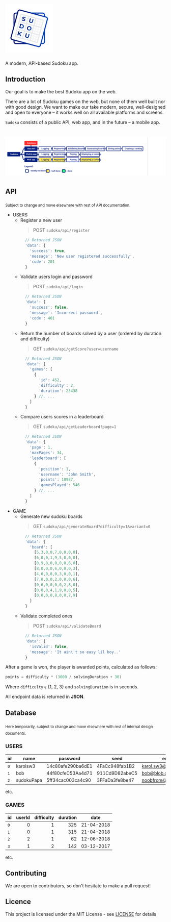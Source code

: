 # <img src="images/logo_big.png" height="150" alt="sudoku" />
A modern, API-based Sudoku app.

## Introduction

Our goal is to make the best Sudoku app on the web.

There are a lot of Sudoku games on the web, but none of them well built nor with good design.
We want to make our take modern, secure, well-designed and open to everyone – it works well on all available platforms and screens.

`Sudoku` consists of a public API, web app, and in the future – a mobile app.

# <img src="images/vectors/progress.svg" alt="Progress"/>

## API

<sub>Subject to change and move elsewhere with rest of API documentation.</sub>

  - USERS
    - Register a new user
      > POST `sudoku/api/register`
      ```javascript
        // Returned JSON
        'data': {
          'success': true,
          'message': 'New user registered successfully',
          'code': 201
        }
      ```
    - Validate users login and password
      > POST `sudoku/api/login`
      ```javascript
        // Returned JSON
        'data': {
          'success': false,
          'message': 'Incorrect password',
          'code': 401
        }
      ```
    - Return the number of boards solved by a user (ordered by duration and difficulty)
      > GET `sudoku/api/getScore?user=username`
      ```javascript
        // Returned JSON
        'data': {
          'games': [
            {
              'id': 452,
              'difficulty': 2,
              'duration': 23438
            } //, ...
          ]
        }
      ```
    - Compare users scores in a leaderboard
      > GET `sudoku/api/getLeaderboard?page=1`
      ```javascript
        // Returned JSON
        'data': {
          'page': 1,
          'maxPages': 34,
          'leaderboard': [
            {
              'position': 1,
              'username': 'John Smith',
              'points': 10987,
              'gamesPlayed': 546
            } //, ...
          ]
        }
      ```
  - GAME
    - Generate new sudoku boards
      > GET `sudoku/api/generateBoard?difficulty=1&variant=0`
      ```javascript
        // Returned JSON
        'data': {
          'board': [
            [5,3,0,0,7,0,0,0,0],
            [6,0,0,1,9,5,0,0,0],
            [0,9,8,0,0,0,0,6,0],
            [8,0,0,0,6,0,0,0,3],
            [4,0,0,8,0,3,0,0,1],
            [7,0,0,0,2,0,0,0,6],
            [0,6,0,0,0,0,2,8,0],
            [0,0,0,4,1,9,0,0,5],
            [0,0,0,0,8,0,0,7,9]
          ]
        }
      ```
    - Validate completed ones
      > POST `sudoku/api/validateBoard`
      ```javascript
        // Returned JSON
        'data': {
          'isValid': false,
          'message': 'It ain\'t so easy lil boy..'
        }
      ```

After a game is won, the player is awarded points, calculated as follows:

```c
points = difficulty * (3000 / solvingDuration + 30)
```

Where `difficulty` ϵ {1, 2, 3} and `solvingDuration` is in seconds.

All endpoint data is returned in  **JSON**.

## Database

<sub>Here temporarily, subject to change and move elsewhere with rest of internal design documents.</sub>

### USERS
|  id |    name    |      password     |      seed      |          email         |  role | points |
|-----|------------|-------------------|----------------|------------------------|-------|-------:|
| `0` |  karolsw3  | 14c80afe290ba6dE1 | 4FaCc948fab1B2 | karol.sw3@gmail.com    | admin |    983 |
| `1` |     bob    | 44f80cfeC53Aa4d71 | 911Cd9D82abeC5 | bob@blob.com           | user  |   3984 |
| `2` | sudokuPapa | 5ff34cac003ca4c90 | 3FFaDa3fe8be47 | noobfrom@minecraft.net | user  |  45682 |
etc.

### GAMES

|  id | userId | difficulty | duration |    date    |
|-----|-------:|-----------:|---------:|------------|
| `0` |    0   |      1     |    325   | 21-04-2018 |
| `1` |    0   |      1     |    315   | 21-04-2018 |
| `2` |    2   |      1     |     62   | 12-06-2018 |
| `3` |    1   |      2     |    142   | 03-12-2017 |
etc.

## Contributing

We are open to contributors, so don't hesitate to make a pull request!

## Licence

This project is licensed under the MIT License - see [LICENSE](LICENSE) for details

